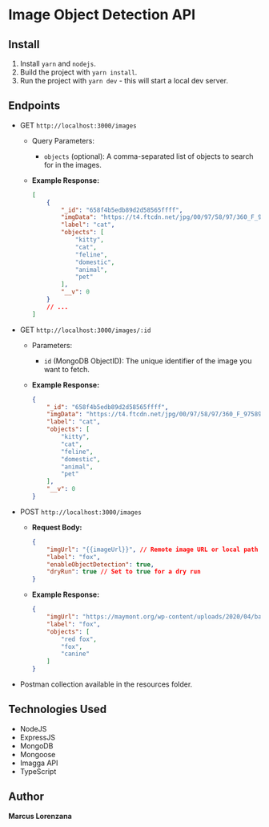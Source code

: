 # Image Object Detection API

## Install
1. Install `yarn` and `nodejs`.
2. Build the project with `yarn install`.
3. Run the project with `yarn dev` - this will start a local dev server.

## Endpoints
* GET `http://localhost:3000/images`
  - Query Parameters:
    - `objects` (optional): A comma-separated list of objects to search for in the images.

  - **Example Response:**
    ```json
    [
        {
            "_id": "658f4b5edb89d2d58565ffff",
            "imgData": "https://t4.ftcdn.net/jpg/00/97/58/97/360_F_97589769_t45CqXyzjz0KXwoBZT9PRaWGHRk5hQqQ.jpg",
            "label": "cat",
            "objects": [
                "kitty",
                "cat",
                "feline",
                "domestic",
                "animal",
                "pet"
            ],
            "__v": 0
        }
        // ...
    ]
    ```

* GET `http://localhost:3000/images/:id`
  - Parameters:
    - `id` (MongoDB ObjectID): The unique identifier of the image you want to fetch.

  - **Example Response:**
    ```json
    {
        "_id": "658f4b5edb89d2d58565ffff",
        "imgData": "https://t4.ftcdn.net/jpg/00/97/58/97/360_F_97589769_t45CqXyzjz0KXwoBZT9PRaWGHRk5hQqQ.jpg",
        "label": "cat",
        "objects": [
            "kitty",
            "cat",
            "feline",
            "domestic",
            "animal",
            "pet"
        ],
        "__v": 0
    }
    ```
* POST `http://localhost:3000/images`
  - **Request Body:**
    ```json
    {
        "imgUrl": "{{imageUrl}}", // Remote image URL or local path to an image
        "label": "fox",
        "enableObjectDetection": true,
        "dryRun": true // Set to true for a dry run
    }
    ```

  - **Example Response:**
    ```json
    {
        "imgUrl": "https://maymont.org/wp-content/uploads/2020/04/banner-red-fox.jpg",
        "label": "fox",
        "objects": [
            "red fox",
            "fox",
            "canine"
        ]
    }
    ```

* Postman collection available in the resources folder.

## Technologies Used
* NodeJS
* ExpressJS
* MongoDB
* Mongoose
* Imagga API
* TypeScript

## Author

**Marcus Lorenzana**
